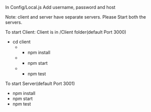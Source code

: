 

In Config/Local.js
Add username, password and host

Note: client and server have separate servers. Please Start both the servers.


To start Client:
Client is in /Client folder(default Port 3000)
 - cd client
   - - npm install
   - - npm start
   - - npm test


To start Server(default Port 3001)
- npm install
- npm start
- npm test 


